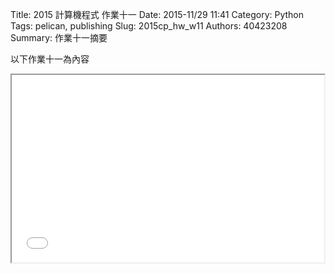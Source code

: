 Title: 2015 計算機程式 作業十一
Date: 2015-11/29 11:41
Category: Python
Tags: pelican, publishing
Slug: 2015cp_hw_w11
Authors: 40423208
Summary: 作業十一摘要

以下作業十一為內容

<iframe src="40423208_cp_w11_p.html" width="500" height="300"></iframe>
